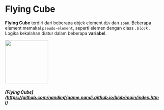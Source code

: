 # Flying Cube

**Flying Cube** terdiri dari beberapa objek element `div` dan `span`. Beberapa element memakai `pseudo-element`, seperti elemen dengan class _`.block`_ .
Logika kekalahan diatur dalam beberapa **variabel**.

<img src = "FlyingCubeGif" width="140" height="140" />

##### [Flying Cube] (https://github.com/nandimf/game.nandi.github.io/blob/main/index.html)
